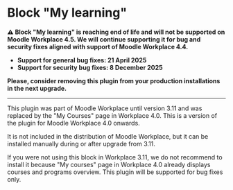 # Block "My learning"

**⚠️ Block "My learning" is reaching end of life and will not be supported on Moodle Workplace 4.5. We will continue supporting it for bug and security fixes aligned with support of Moodle Workplace 4.4.**
- **Support for general bug fixes: 21 April 2025**
- **Support for security bug fixes: 8 December 2025**

**Please, consider removing this plugin from your production installations in the next upgrade.**
___

This plugin was part of Moodle Workplace until version 3.11 and was replaced by the "My Courses" page in Workplace 4.0.
This is a version of the plugin for Moodle Workplace 4.0 onwards.

It is not included in the distribution of Moodle Workplace, but it can be
installed manually during or after upgrade from 3.11.

If you were not using this block in Workplace 3.11, we do not recommend to install
it because "My courses" page in Workplace 4.0 already displays courses and programs
overview. This plugin will be supported for bug fixes only.
